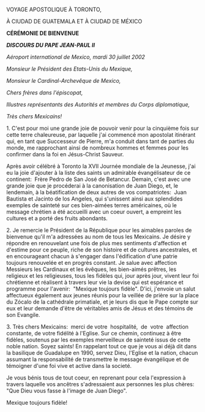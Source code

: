 VOYAGE APOSTOLIQUE À TORONTO,

À CIUDAD DE GUATEMALA ET À CIUDAD DE MÉXICO

**CÉRÉMONIE DE BIENVENUE**

***DISCOURS DU PAPE JEAN-PAUL II***

*Aéroport international de Mexico, mardi 30 juillet 2002*

*Monsieur le Président des Etats-Unis du Mexique,*

*Monsieur le Cardinal-Archevêque de Mexico,*

*Chers frères dans l'épiscopat,*

*Illustres représentants des Autorités et membres du Corps diplomatique,*

*Très chers Mexicains!*

1. C'est pour moi une grande joie de pouvoir venir pour la cinquième fois sur cette terre chaleureuse, par laquelle j'ai commencé mon apostolat itinérant qui, en tant que Successeur de Pierre, m'a conduit dans tant de parties du monde, me rapprochant ainsi de nombreux hommes et femmes pour les confirmer dans la foi en Jésus-Christ Sauveur.

Après avoir célébré à Toronto la XVII Journée mondiale de la Jeunesse, j'ai eu la joie d'ajouter à la liste des saints un admirable évangélisateur de ce continent:  Frère Pedro de San José de Betancur. Demain, c'est avec une grande joie que je procéderai à la canonisation de Juan Diego, et, le lendemain, à la béatification de deux autres de vos compatriotes:  Juan Bautista et Jacinto de los Angeles, qui s'unissent ainsi aux splendides exemples de sainteté sur ces bien-aimées terres américaines, où le message chrétien a été accueilli avec un coeur ouvert, a empreint les cultures et a porté des fruits abondants.

2. Je remercie le Président de la République pour les aimables paroles de bienvenue qu'il m'a adressées au nom de tous les Mexicains. Je désire y répondre en renouvelant une fois de plus mes sentiments d'affection et d'estime pour ce peuple, riche de son histoire et de cultures ancestrales, et en encourageant chacun à s'engager dans l'édification d'une patrie toujours renouvelée et en progrès constant. Je salue avec affection Messieurs les Cardinaux et les évêques, les bien-aimés prêtres, les religieux et les religieuses, tous les fidèles qui, jour après jour, vivent leur foi chrétienne et réalisent à travers leur vie la devise qui est espérance et programme pour l'avenir:  "Mexique toujours fidèle". D'ici, j'envoie un salut affectueux également aux jeunes réunis pour la veillée de prière sur la place du Zócalo de la cathédrale primatiale, et je leurs dis que le Pape compte sur eux et leur demande d'être de véritables amis de Jésus et des témoins de son Evangile.

3. Très chers Mexicains:  merci de votre  hospitalité,  de  votre  affection constante, de votre fidélité à l'Eglise. Sur ce chemin, continuez à être fidèles, soutenus par les exemples merveilleux de sainteté issus de cette noble nation. Soyez saints! En rappelant tout ce que je vous ai déjà dit dans la basilique de Guadalupe en 1990, servez Dieu, l'Eglise et la nation, chacun assumant la responsabilité de transmettre le message évangélique et de témoigner d'une foi vive et active dans la societé.

Je vous bénis tous de tout coeur, en reprenant pour cela l'expression à travers laquelle vos ancêtres s'adressaient aux personnes les plus chères:  "Que Dieu vous fasse à l'image de Juan Diego".

Mexique toujours fidèle!